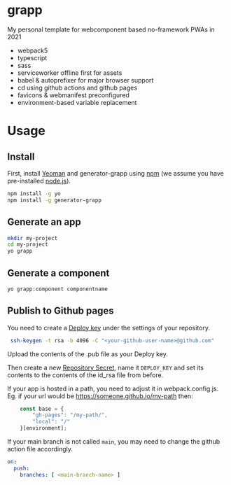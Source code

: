 # grapp
My personal template for webcomponent based no-framework PWAs in 2021
* webpack5
* typescript
* sass
* serviceworker offline first for assets
* babel & autoprefixer for major browser support
* cd using github actions and github pages
* favicons & webmanifest preconfigured
* environment-based variable replacement

# Usage

## Install

First, install [Yeoman](http://yeoman.io) and generator-grapp using [npm](https://www.npmjs.com/) (we assume you have pre-installed [node.js](https://nodejs.org/)).

```bash
npm install -g yo
npm install -g generator-grapp
```

## Generate an app

```bash
mkdir my-project
cd my-project
yo grapp
```

## Generate a component

```bash
yo grapp:component componentname
```

## Publish to Github pages
You need to create a [Deploy key](https://docs.github.com/en/developers/overview/managing-deploy-keys) under the settings of your repository.
~~~bash
 ssh-keygen -t rsa -b 4096 -C "<your-github-user-name>@github.com"
~~~
Upload the contents of the .pub file as your Deploy key.

Then create a new [Repository Secret](https://docs.github.com/en/actions/reference/encrypted-secrets#about-encrypted-secrets), name it `DEPLOY_KEY` and set its contents to the contents of the id_rsa file from before.

If your app is hosted in a path, you need to adjust it in webpack.config.js.
Eg. if your url would be https://someone.github.io/my-path then:
```js
    const base = {
        "gh-pages": "/my-path/",
        "local": "/"
    }[environment];
```

If your main branch is not called `main`, you may need to change the github action file accordingly.
~~~yaml
on:
  push:
    branches: [ <main-branch-name> ]
~~~